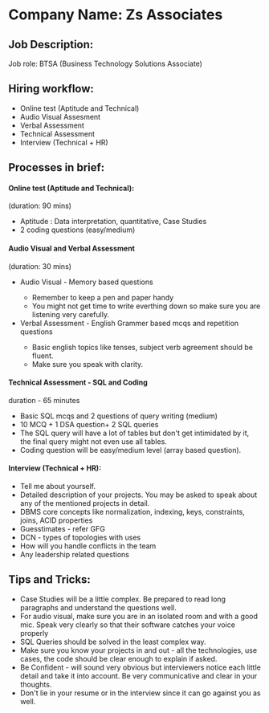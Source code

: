# **Company Name: Zs Associates**

## **Job Description:**
 
Job role: BTSA (Business Technology Solutions Associate)

## **Hiring workflow:**

  
<ul>
<li>Online test (Aptitude and Technical) </li>
<li>Audio Visual Assesment</li>
<li>Verbal Assessment</li>
<li>Technical Assessment</li>
<li>Interview (Technical + HR)</li>
</ul>

## **Processes in brief:**

<h4>Online test (Aptitude and Technical):</h4>
(duration: 90 mins)
<ul>
    <li>Aptitude : Data interpretation, quantitative, Case Studies</li>
    <li>2 coding questions (easy/medium)</li>
</ul>

<h4>Audio Visual and Verbal Assessment </h4>

(duration: 30 mins)

<ul>
    <li>Audio Visual - Memory based questions </li>
    <ul>
         <li>Remember to keep a pen and paper handy</li>
           <li>You might not get time to write everthing down so make sure you are listening very carefully.</li>
    </ul>
    <li>Verbal Assessment - English Grammer based mcqs and repetition questions</li>
    <ul>
    <li>Basic english topics like tenses, subject verb agreement should be fluent.</li>
    <li>Make sure you speak with clarity.
    </ul>
</ul>

<h4>Technical Assessment - SQL and Coding</h4>
duration - 65 minutes
<ul>
    <li>Basic SQL mcqs and 2 questions of query writing (medium)</li>
    <li>10 MCQ + 1 DSA question+ 2 SQL queries</li>
    <li>The SQL query will have a lot of tables but don't get intimidated by it, the final query might not even use all tables.</li>
    <li>Coding question will be easy/medium level (array based question).</li>
</ul>

<h4>Interview (Technical + HR):</h4>

<ul>
    <li>Tell me about yourself.</li>
    <li>Detailed description of your projects. You may be asked to speak about any of the mentioned projects in detail.</li>
    <li>DBMS core concepts like normalization, indexing, keys, constraints, joins, ACID properties</li>
    <li>Guesstimates - refer GFG</li>
    <li>DCN - types of topologies with uses</li>
    <li>How will you handle conflicts in the team</li>
    <li>Any leadership related questions</li>
</ul>

## **Tips and Tricks:**

<ul>
    <li>Case Studies will be a little complex. Be prepared to read long paragraphs and understand the questions well.</li>
    <li>For audio visual, make sure you are in an isolated room and with a good mic. Speak very clearly so that their software catches your voice properly</li>
    <li>SQL Queries should be solved in the least complex way.</li>
    <li>Make sure you know your projects in and out - all the technologies, use cases, the code should be clear enough to explain if asked.</li>
    <li>Be Confident - will sound very obvious but interviewers notice each little detail and take it into account. Be very communicative and clear in your thoughts.</li>
    <li>Don't lie in your resume or in the interview since it can go against you as well.</li>
</ul>
